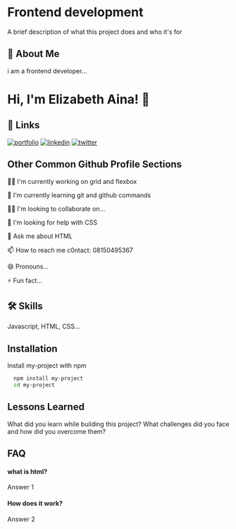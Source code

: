 
# Frontend development

A brief description of what this project does and who it's for


## 🚀 About Me
i am a frontend developer...


# Hi, I'm Elizabeth Aina! 👋


## 🔗 Links
[![portfolio](https://img.shields.io/badge/my_portfolio-000?style=for-the-badge&logo=ko-fi&logoColor=white)](https://elizabethaina.com/)
[![linkedin](https://img.shields.io/badge/linkedin-0A66C2?style=for-the-badge&logo=linkedin&logoColor=white)](https://www.elizabethaina.com/)
[![twitter](https://img.shields.io/badge/twitter-1DA1F2?style=for-the-badge&logo=twitter&logoColor=white)](https://iam_bimbolah.twitter.com/)


## Other Common Github Profile Sections
👩‍💻 I'm currently working on grid and flexbox

🧠 I'm currently learning git and github commands

👯‍♀️ I'm looking to collaborate on...

🤔 I'm looking for help with CSS

💬 Ask me about HTML

📫 How to reach me
c0ntact: 08150495367

😄 Pronouns...

⚡️ Fun fact...


## 🛠 Skills
Javascript, HTML, CSS...


## Installation

Install my-project with npm

```bash
  npm install my-project
  cd my-project
```
    
## Lessons Learned

What did you learn while building this project? What challenges did you face and how did you overcome them?


## FAQ

#### what is html?

Answer 1

#### How does it work?

Answer 2

